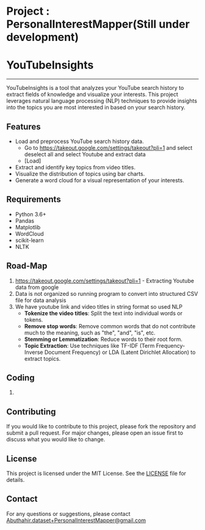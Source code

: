 # Project : PersonalInterestMapper(Still under development)

# YouTubeInsights

---

YouTubeInsights is a tool that analyzes your YouTube search history to extract fields of knowledge and visualize your interests. This project leverages natural language processing (NLP) techniques to provide insights into the topics you are most interested in based on your search history.

## Features

- Load and preprocess YouTube search history data.
    - Go to https://takeout.google.com/settings/takeout?pli=1 and select deselect all and select Youtube and extract data
    - [Load]
- Extract and identify key topics from video titles.
- Visualize the distribution of topics using bar charts.
- Generate a word cloud for a visual representation of your interests.

## Requirements

- Python 3.6+
- Pandas
- Matplotlib
- WordCloud
- scikit-learn
- NLTK

## Road-Map

1. https://takeout.google.com/settings/takeout?pli=1 - Extracting Youtube data from google
2. Data is not organized so running program to convert into structured CSV file for data analysis
3. We have youtube link and video titles in string format so used NLP
    - **Tokenize the video titles**: Split the text into individual words or tokens.
    - **Remove stop words**: Remove common words that do not contribute much to the meaning, such as "the", "and", "is", etc.
    - **Stemming or Lemmatization**: Reduce words to their root form.
    - **Topic Extraction**: Use techniques like TF-IDF (Term Frequency-Inverse Document Frequency) or LDA (Latent Dirichlet Allocation) to extract topics.
## Coding
1.
## Contributing

If you would like to contribute to this project, please fork the repository and submit a pull request. For major changes, please open an issue first to discuss what you would like to change.

## License

This project is licensed under the MIT License. See the [LICENSE](https://www.notion.so/LICENSE) file for details.

## Contact

For any questions or suggestions, please contact Abuthahir.dataset+PersonalInterestMapper@gmail.com
